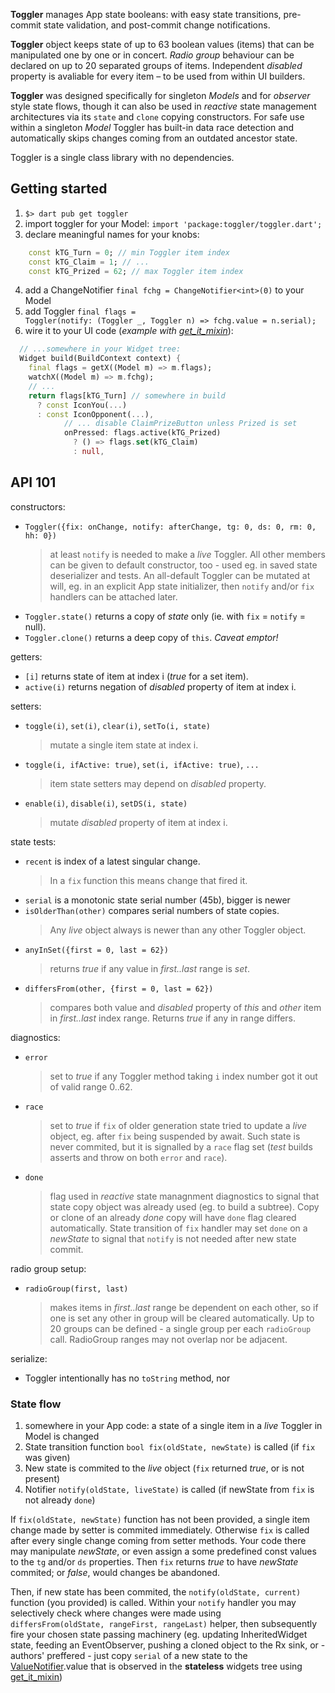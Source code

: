 **Toggler** manages App state booleans: with easy state transitions, pre-commit state validation, and post-commit change notifications.

**Toggler** object keeps state of up to 63 boolean values (items) that can be manipulated one by one or in concert. _Radio group_ behaviour can be declared on up to 20 separated groups of items. Independent _disabled_ property is avaliable for every item – to be used from within UI builders.

**Toggler** was designed specifically for singleton _Models_ and for _observer_ style state flows, though it can also be used in _reactive_ state management architectures via its `state` and `clone` copying constructors.  For safe use within a singleton _Model_ Toggler has built-in data race detection and automatically skips changes coming from an outdated ancestor state.

Toggler is a single class library with no dependencies.

## Getting started

 1. `$> dart pub get toggler`
 1. import toggler for your Model: `import 'package:toggler/toggler.dart';`
 2. declare meaningful names for your knobs:
 ```Dart
     const kTG_Turn = 0; // min Toggler item index
     const kTG_Claim = 1; // ...
     const kTG_Prized = 62; // max Toggler item index
 ```
 4. add a ChangeNotifier `final fchg = ChangeNotifier<int>(0)` to your Model
 4. add Toggler `final flags = Toggler(notify: (Toggler _, Toggler n) => fchg.value = n.serial);`
 4. wire it to your UI code (_example with [get_it_mixin](https://pub.dev/packages/get_it_mixin)_):

```Dart
  // ...somewhere in your Widget tree:
  Widget build(BuildContext context) {
    final flags = getX((Model m) => m.flags);
    watchX((Model m) => m.fchg);
    // ...
    return flags[kTG_Turn] // somewhere in build
      ? const IconYou(...)
      : const IconOpponent(...),
            // ... disable ClaimPrizeButton unless Prized is set
            onPressed: flags.active(kTG_Prized)
              ? () => flags.set(kTG_Claim)
              : null,
```


## API 101

constructors:
- `Toggler({fix: onChange, notify: afterChange, tg: 0, ds: 0, rm: 0, hh: 0})`
  > at least `notify` is needed to make a _live_ Toggler. All other members can be given to default constructor, too - used eg. in saved state deserializer and tests. An all-default Toggler can be mutated at will, eg. in an explicit App state initializer, then `notify` and/or `fix` handlers can be attached later.
- `Toggler.state()` returns a copy of _state_ only (ie. with `fix` = `notify` = null).
- `Toggler.clone()` returns a deep copy of `this`. _Caveat emptor!_

getters:
- `[i]` returns state of item at index i (_true_ for a set item).
- `active(i)` returns negation of _disabled_ property of item at index i.

setters:
- `toggle(i)`, `set(i)`, `clear(i)`, `setTo(i, state)`
  > mutate a single item state at index i.
- `toggle(i, ifActive: true)`, `set(i, ifActive: true)`, `...`
  > item state setters may depend on _disabled_ property.
- `enable(i)`, `disable(i)`, `setDS(i, state)`
  > mutate _disabled_ property of item at index i.

state tests:
- `recent` is index of a latest singular change.
  > In a `fix` function this means change that fired it.
- `serial` is a monotonic state serial number (45b), bigger is newer
- `isOlderThan(other)` compares serial numbers of state copies.
  > Any _live_ object always is newer than any other Toggler object.
- `anyInSet({first = 0, last = 62})`
  > returns _true_ if any value in _first..last_ range is _set_.
- `differsFrom(other, {first = 0, last = 62})`
  > compares both value and _disabled_ property of _this_ and _other_ item in _first..last_ index range. Returns _true_ if any in range differs.

diagnostics:
- `error`
  > set to _true_ if any Toggler method taking `i` index number got it out of valid range 0..62.
- `race`
  > set to _true_ if `fix` of older generation state tried to update a _live_ object, eg. after `fix` being suspended by await. Such state is never commited, but it is signalled by a `race` flag set (_test_ builds asserts and throw on both `error` and `race`).
- `done`
  > flag used in _reactive_ state managnment diagnostics to signal that state copy object was already used (eg. to build a subtree). Copy or clone of an already _done_ copy will have `done` flag cleared automatically. State transition of `fix` handler may set `done` on a _newState_ to signal that `notify` is not needed after new state commit.

radio group setup:
- `radioGroup(first, last)`
  > makes items in _first..last_ range be dependent on each other, so if one is set any other in group will be cleared automatically. Up to 20 groups can be defined - a single group per each `radioGroup` call. RadioGroup ranges may not overlap nor be adjacent.

serialize:
- Toggler intentionally has no `toString` method, nor

### State flow

1. somewhere in your App code: a state of a single item in a _live_ Toggler in Model is changed
2. State transition function `bool fix(oldState, newState)` is called (if `fix` was given)
3. New state is commited to the _live_ object (`fix` returned _true_, or is not present)
4. Notifier `notify(oldState, liveState)` is called (if newState from `fix` is not already `done`)

If `fix(oldState, newState)` function has not been provided, a single item change made by setter is commited immediately. Otherwise `fix` is called after every single change coming from setter methods. Your code there may manipulate _newState_, or even assign a some predefined const values to the `tg` and/or `ds` properties. Then `fix` returns _true_ to have _newState_ commited; or _false_, would changes be abandoned.

Then, if new state has been commited, the `notify(oldState, current)` function (you provided) is called. Within your `notify` handler you may selectively check where changes were made using `differsFrom(oldState, rangeFirst, rangeLast)` helper, then subsequently fire your chosen state passing machinery (eg. updating InheritedWidget state, feeding an EventObserver, pushing a cloned object to the Rx sink, or - authors' preffered - just copy `serial` of a new state to the [ValueNotifier](https://api.flutter.dev/flutter/foundation/ValueNotifier-class.html).value that is observed in the **stateless** widgets tree using [get_it_mixin](https://pub.dev/packages/get_it_mixin))
